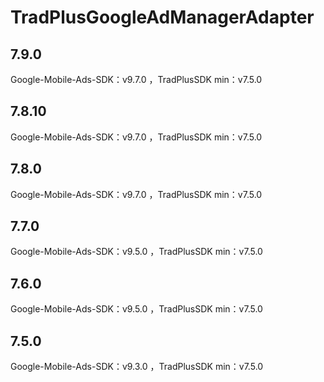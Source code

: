 # TradPlusGoogleAdManagerAdapter

## 7.9.0

Google-Mobile-Ads-SDK：v9.7.0 ，TradPlusSDK min：v7.5.0

## 7.8.10

Google-Mobile-Ads-SDK：v9.7.0 ，TradPlusSDK min：v7.5.0

## 7.8.0

Google-Mobile-Ads-SDK：v9.7.0 ，TradPlusSDK min：v7.5.0

## 7.7.0

Google-Mobile-Ads-SDK：v9.5.0 ，TradPlusSDK min：v7.5.0

## 7.6.0

Google-Mobile-Ads-SDK：v9.5.0 ，TradPlusSDK min：v7.5.0

## 7.5.0

Google-Mobile-Ads-SDK：v9.3.0 ，TradPlusSDK min：v7.5.0